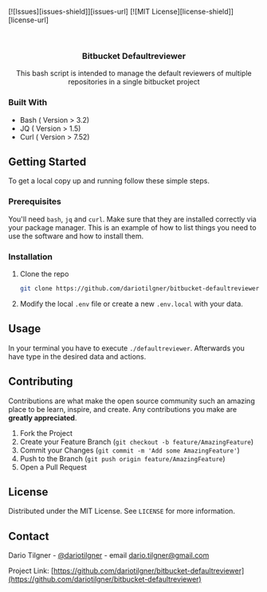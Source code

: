 [![Issues][issues-shield]][issues-url]
[![MIT License][license-shield]][license-url]


<br />
<p align="center">
  <h3 align="center">Bitbucket Defaultreviewer</h3>

  <p align="center">
    This bash script is intended to manage the default reviewers of multiple repositories in a single bitbucket project
  </p>
</p>


### Built With

* Bash ( Version > 3.2)
* JQ ( Version > 1.5)
* Curl ( Version > 7.52)


## Getting Started

To get a local copy up and running follow these simple steps.


### Prerequisites

You'll need `bash`, `jq` and `curl`. Make sure that they are installed correctly via your package manager.
This is an example of how to list things you need to use the software and how to install them.


### Installation

1. Clone the repo
   ```sh
   git clone https://github.com/dariotilgner/bitbucket-defaultreviewer.git
   ```
2. Modify the local `.env` file or create a new `.env.local` with your data. 


## Usage

In your terminal you have to execute `./defaultreviewer`. Afterwards you have type in the desired data and actions. 


## Contributing

Contributions are what make the open source community such an amazing place to be learn, inspire, and create. Any contributions you make are **greatly appreciated**.

1. Fork the Project
2. Create your Feature Branch (`git checkout -b feature/AmazingFeature`)
3. Commit your Changes (`git commit -m 'Add some AmazingFeature'`)
4. Push to the Branch (`git push origin feature/AmazingFeature`)
5. Open a Pull Request


## License

Distributed under the MIT License. See `LICENSE` for more information.


## Contact

Dario Tilgner - [@dariotilgner](https://twitter.com/dariotilgner) - email dario.tilgner@gmail.com

Project Link: [https://github.com/dariotilgner/bitbucket-defaultreviewer](https://github.com/dariotilgner/bitbucket-defaultreviewer)
